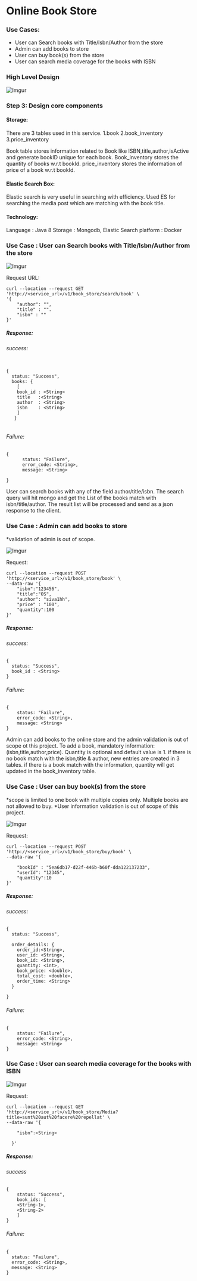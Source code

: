 # Online Book Store


### Use Cases:

* User can Search books with Title/Isbn/Author from the store
* Admin can add books to store
* User can buy book(s) from the store
* User can search media coverage for the books with ISBN


### High Level Design

![Imgur](https://i.imgur.com/BdECT0Z.png)


### Step 3: Design core components


#### Storage:

There are 3 tables used in this service. 
1.book
2.book_inventory
3.price_inventory

Book table stores information related to Book like ISBN,title,author,isActive and generate bookID unique for each book.
Book_inventory stores the quantity of  books w.r.t bookId.
price_inventory stores the information of price of a book w.r.t bookId.


#### Elastic Search Box:

Elastic search is very useful in searching with efficiency. Used ES for searching the media post which are matching with the book title.


#### Technology:
Language : Java 8
Storage  : Mongodb, Elastic Search
platform : Docker


### Use Case : User can Search books with Title/Isbn/Author from the store

![Imgur](https://i.imgur.com/WZNhJFm.png)

Request URL: 

```
curl --location --request GET 'http://<service_url>/v1/book_store/search/book' \
'{
	"author": "",
	"title" : "".
	"isbn" : ""
}'
```

##### Response:

###### success:
```

{
  status: "Success",
  books: {
    [
    book_id : <String>
    title   :<String>
    author  : <String>
    isbn    : <String>
    ]
   }
    
```
###### Failure:

```
{
      status: "Failure",
      error_code: <String>,
      message: <String>
    
}
```
User can search books with any of the field author/title/isbn. The search query will hit mongo and get the List of the books match with isbn/title/author. The result list will be processed and send as a json response to the client.


### Use Case : Admin can add books to store

*validation of admin is out of scope.

![Imgur](https://i.imgur.com/IRIp7l3.png)

Request: 

```
curl --location --request POST 'http://<service_url>/v1/book_store/book' \
--data-raw '{
	"isbn":"123456",
	"title":"OS",
	"author": "siva1hh",
	"price" : "100",
	"quantity":100
}'

```

##### Response:

###### success:
```
{
  status: "Success",
  book_id : <String> 
}
```

###### Failure:
```
{ 
    status: "Failure",
    error_code: <String>,
    message: <String>
}
```

Admin can add books to the online store and the admin validation is out of scope ot this project.
To add a book, mandatory information: (isbn,title,author,price). Quantity is optional and default value is 1.
if there is no book match with the isbn,title & author, new entries are created in 3 tables.
if there is a book match with the information, quantity will get updated in the book_inventory table.


### Use Case : User can buy book(s) from the store

*scope is limited to one book with multiple copies only. Multiple books are not allowed to buy.
*User information validation is out of scope of this project.

![Imgur](https://i.imgur.com/cTVxIU3.png)

Request:

```
curl --location --request POST 'http://<service_url>/v1/book_store/buy/book' \
--data-raw '{
	
	"bookId" : "5ea6db17-d22f-446b-b60f-dda122137233",
	"userId": "12345",
	"quantity":10
}'
```

##### Response:

###### success:

```
{
  status: "Success",
  
  order_details: {
    order_id:<String>,
    user_id: <String>,
    book_id: <String>,
    quantity: <int>,
    book_price: <double>,
    total_cost: <double>,
    order_time: <String>    
  }
  
}
```

###### Failure:

```
{
    status: "Failure",
    error_code: <String>,
    message: <String>
}
```



### Use Case : User can search media coverage for the books with ISBN


![Imgur](https://i.imgur.com/hHH6l4T.png)

Request:
```
curl --location --request GET 'http://<service_url>/v1/book_store/Media?title=sunt%20aut%20facere%20repellat' \
--data-raw '{

    "isbn":<String>
 
  }'
```

##### Response:

###### success

```
{
    status: "Success",
    book_ids: [
    <String-1>,
    <String-2>
    ]
}
```

###### Failure:
```
{
  status: "Failure",
  error_code: <String>,
  message: <String>
}
```




